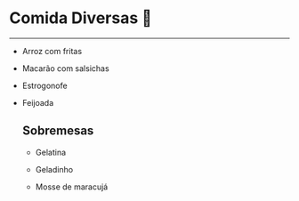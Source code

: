 # Comida Diversas :tomato:

---

- Arroz com fritas

- Macarão com salsichas

- Estrogonofe

- Feijoada

  

  ## Sobremesas

  * Gelatina

  * Geladinho

  * Mosse de maracujá

    

    

  